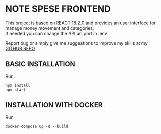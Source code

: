 
# NOTE SPESE FRONTEND

This project is based on REACT 18.2.0 and provides an user interface for manage money movement and categories.  
If needed you can change the API url port in .env

Report bug or simply give me suggestions to improve my skills at my [GITHUB REPO](https://github.com/tommaso-cisternino/notespese_frontend)

## BASIC INSTALLATION
Run:

    npm install 
    npm start
## INSTALLATION WITH DOCKER
Run

    docker-compose up -d --build